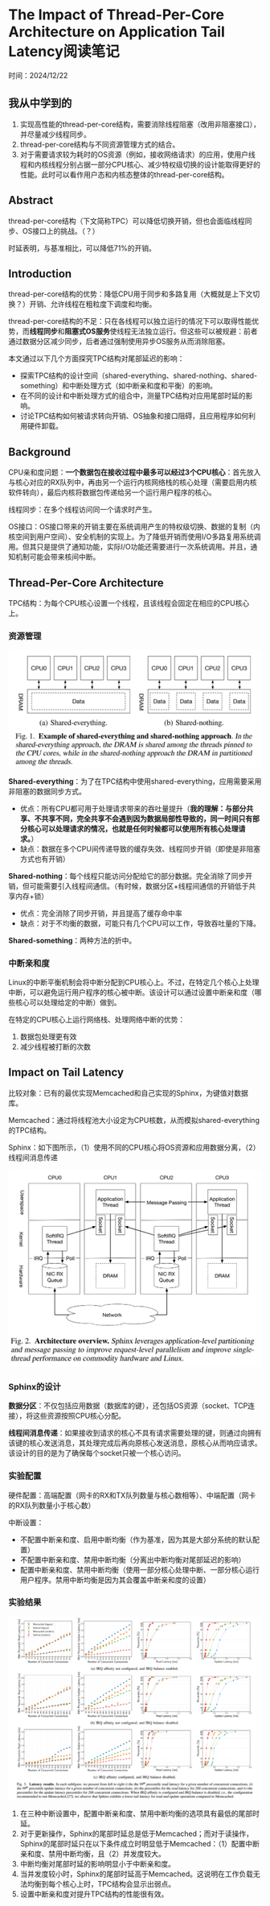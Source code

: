 # The Impact of Thread-Per-Core Architecture on  Application Tail Latency阅读笔记

时间：2024/12/22

## 我从中学到的

1. 实现高性能的thread-per-core结构，需要消除线程阻塞（改用非阻塞接口），并尽量减少线程同步。
2. thread-per-core结构与不同资源管理方式的结合。
3. 对于需要请求较为耗时的OS资源（例如，接收网络请求）的应用，使用户线程和内核线程分别占据一部分CPU核心、减少特权级切换的设计能取得更好的性能。此时可以看作用户态和内核态整体的thread-per-core结构。

## Abstract

thread-per-core结构（下文简称TPC）可以降低切换开销，但也会面临线程同步、OS接口上的挑战。（？）

时延表明，与基准相比，可以降低71%的开销。

## Introduction

thread-per-core结构的优势：降低CPU用于同步和多路复用（大概就是上下文切换？）开销、允许线程在粗粒度下调度和均衡。

thread-per-core结构的不足：只在各线程可以独立运行的情况下可以取得性能优势，而**线程同步**和**阻塞式OS服务**使线程无法独立运行。但这些可以被规避：前者通过数据分区减少同步，后者通过强制使用异步OS服务从而消除阻塞。

本文通过以下几个方面探究TPC结构对尾部延迟的影响：

- 探索TPC结构的设计空间（shared-everything、shared-nothing、shared-something）和中断处理方式（如中断亲和度和平衡）的影响。
- 在不同的设计和中断处理方式的组合中，测量TPC结构对应用尾部时延的影响。
- 讨论TPC结构如何被请求转向开销、OS抽象和接口阻碍，且应用程序如何利用硬件卸载。

## Background

CPU亲和度问题：**一个数据包在接收过程中最多可以经过3个CPU核心**：首先放入与核心对应的RX队列中，再由另一个运行内核网络栈的核心处理（需要启用内核软件转向），最后内核将数据包传递给另一个运行用户程序的核心。

线程同步：在多个线程访问同一个请求时产生。

OS接口：OS接口带来的开销主要在系统调用产生的特权级切换、数据的复制（内核空间到用户空间）、安全机制的实现上。为了降低开销而使用I/O多路复用系统调用。但其只是提供了通知功能，实际I/O功能还需要进行一次系统调用。并且，通知机制可能会带来核间中断。

## Thread-Per-Core Architecture

TPC结构：为每个CPU核心设置一个线程，且该线程会固定在相应的CPU核心上。

### 资源管理

![](../图片/屏幕截图%202024-12-24%20144647.png)

**Shared-everything**：为了在TPC结构中使用shared-everything，应用需要采用非阻塞的数据同步方式。

- 优点：所有CPU都可用于处理请求带来的吞吐量提升（**我的理解：与部分共享、不共享不同，完全共享不会遇到因为数据局部性导致的，同一时间只有部分核心可以处理请求的情况，也就是任何时候都可以使用所有核心处理请求。**）
- 缺点：数据在多个CPU间传递导致的缓存失效、线程同步开销（即使是非阻塞方式也有开销）

**Shared-nothing**：每个线程只能访问分配给它的部分数据。完全消除了同步开销，但可能需要引入线程间通信。（有时候，数据分区+线程间通信的开销低于共享内存+锁）

- 优点：完全消除了同步开销，并且提高了缓存命中率
- 缺点：对于不均衡的数据，可能只有几个CPU可以工作，导致吞吐量的下降。

**Shared-something**：两种方法的折中。

### 中断亲和度

Linux的中断平衡机制会将中断分配到CPU核心上。不过，在特定几个核心上处理中断，可以避免运行用户程序的核心被中断。该设计可以通过设置中断亲和度（哪些核心可以处理给定的中断）做到。

在特定的CPU核心上运行网络栈、处理网络中断的优势：

1. 数据包处理更有效
2. 减少线程被打断的次数

## Impact on Tail Latency

比较对象：已有的最优实现Memcached和自己实现的Sphinx，为键值对数据库。

Memcached：通过将线程池大小设定为CPU核数，从而模拟shared-everything的TPC结构。

Sphinx：如下图所示，（1）使用不同的CPU核心将OS资源和应用数据分离，（2）线程间消息传递

![](../图片/屏幕截图%202024-12-24%20153516.png)

### Sphinx的设计

**数据分区**：不仅包括应用数据（数据库的键），还包括OS资源（socket、TCP连接），将这些资源按照CPU核心分配。

**线程间消息传递**：如果接收到请求的核心不具有请求需要处理的键，则通过向拥有该键的核心发送消息，其处理完成后再向原核心发送消息，原核心从而响应请求。该设计的目的是为了确保每个socket只被一个核心访问。

### 实验配置

硬件配置：高端配置（网卡的RX和TX队列数量与核心数相等）、中端配置（网卡的RX队列数量小于核心数）

中断设置：

- 不配置中断亲和度、启用中断均衡（作为基准，因为其是大部分系统的默认配置）
- 不配置中断亲和度、禁用中断均衡（分离出中断均衡对尾部延迟的影响）
- 配置中断亲和度、禁用中断均衡（使用一部分核心处理中断、一部分核心运行用户程序。禁用中断均衡是因为其会覆盖中断亲和度的设置）

### 实验结果

![](../图片/屏幕截图%202024-12-24%20161316.png)

1. 在三种中断设置中，配置中断亲和度、禁用中断均衡的选项具有最低的尾部时延。
2. 对于更新操作，Sphinx的尾部时延总是低于Memcached；而对于读操作，Sphinx的尾部时延只在以下条件成立时明显低于Memcached：（1）配置中断亲和度、禁用中断均衡，且（2）并发度较大。
3. 中断均衡对尾部时延的影响明显小于中断亲和度。
4. 当并发度较小时，Sphinx的尾部时延高于Memcached。这说明在工作负载无法均衡到每个核心上时，TPC结构会显示出弱点。
5. 设置中断亲和度对提升TPC结构的性能很有效。
